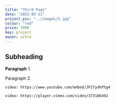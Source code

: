 ```yaml
---
title: "Third Page"
date: "2021-05-11"
project_pic: "../images/3.jpg"
colour: "red"
price: 5000
key: project
owner: ochre
---
```

## Subheading

__Paragraph__ 1.

Paragraph 2.

`video: https://www.youtube.com/embed/JFIfydkPtg4`

`video: https://player.vimeo.com/video/373186492`
